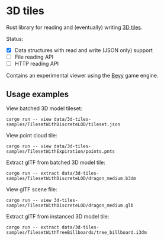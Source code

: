 3D tiles
========

Rust library for reading and (eventually) writing [3D tiles](https://github.com/CesiumGS/3d-tiles/tree/main/specification).

Status:
- [x] Data structures with read and write (JSON only) support
- [ ] File reading API
- [ ] HTTP reading API

Contains an experimental viewer using the [Bevy](https://bevyengine.org/) game engine.


## Usage examples

View batched 3D model tileset:

    cargo run -- view data/3d-tiles-samples/TilesetWithDiscreteLOD/tileset.json

View point cloud tile:

    cargo run -- view data/3d-tiles-samples/TilesetWithExpiration/points.pnts

Extract glTF from batched 3D model tile:

    cargo run -- extract data/3d-tiles-samples/TilesetWithDiscreteLOD/dragon_medium.b3dm

View glTF scene file:

    cargo run -- view 3d-tiles-samples/TilesetWithDiscreteLOD/dragon_medium.glb

Extract glTF from instanced 3D model tile:

    cargo run -- extract data/3d-tiles-samples/TilesetWithTreeBillboards/tree_billboard.i3dm
